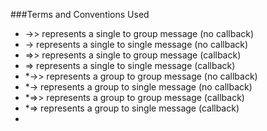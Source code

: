###Terms and Conventions Used

* ->> represents a single to group message (no callback)
* -> represents a single to single message (no callback)
* =>> represents a single to group message (callback)
* => represents a single to single message (callback)
* *->> represents a group to group message (no callback)
* *-> represents a group to single message (no callback)
* *=>> represents a group to group message (callback)
* *=> represents a group to single message (callback)
* 


